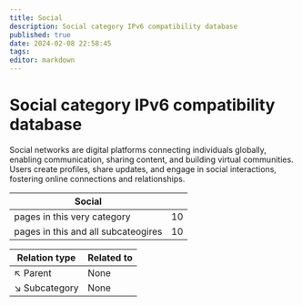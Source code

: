 ```yaml
---
title: Social
description: Social category IPv6 compatibility database
published: true
date: 2024-02-08 22:58:45 
tags:
editor: markdown
---
```


# Social category IPv6 compatibility database


Social networks are digital platforms connecting individuals globally, enabling communication, sharing content, and building virtual communities. Users create profiles, share updates, and engage in social interactions, fostering online connections and relationships.


| Social   |   |
| - | - |
| pages in this very category | 10 |
| pages in this and all subcateogires | 10 |

| Relation type | Related to |
| - | - |
| :arrow_upper_left: Parent | None |
| :arrow_lower_right: Subcategory | None |